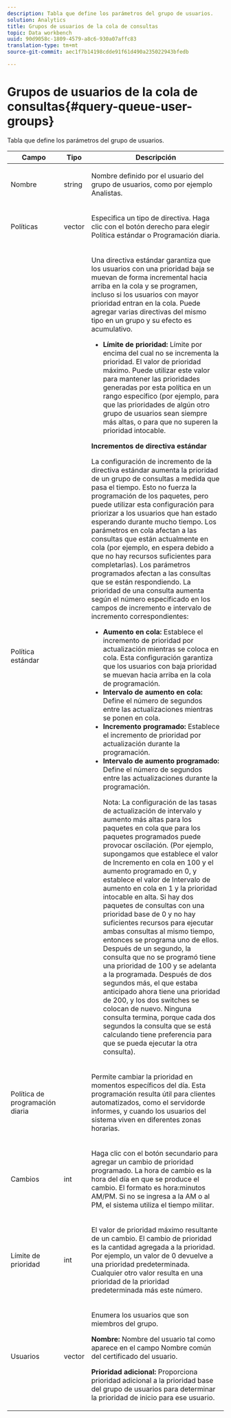 ```yaml
---
description: Tabla que define los parámetros del grupo de usuarios.
solution: Analytics
title: Grupos de usuarios de la cola de consultas
topic: Data workbench
uuid: 90d9058c-1809-4579-a8c6-930a07affc83
translation-type: tm+mt
source-git-commit: aec1f7b14198cdde91f61d490a235022943bfedb

---
```



# Grupos de usuarios de la cola de consultas{#query-queue-user-groups}

Tabla que define los parámetros del grupo de usuarios.

<table id="table_670A47E25A7A43F0B599BD7ABB173E69"> 
 <thead> 
  <tr> 
   <th colname="col1" class="entry"> Campo </th> 
   <th colname="col2" class="entry"> Tipo </th> 
   <th colname="col3" class="entry"> Descripción </th> 
  </tr> 
 </thead>
 <tbody> 
  <tr> 
   <td colname="col1"> <p>Nombre </p> </td> 
   <td colname="col2"> <p>string </p> </td> 
   <td colname="col3"> <p>Nombre definido por el usuario del grupo de usuarios, como por ejemplo Analistas. </p> </td> 
  </tr> 
  <tr> 
   <td colname="col1"> <p>Políticas </p> </td> 
   <td colname="col2"> <p>vector </p> </td> 
   <td colname="col3"> <p>Especifica un tipo de directiva. Haga clic con el botón derecho para elegir Política estándar o Programación diaria. </p> </td> 
  </tr> 
  <tr> 
   <td colname="col1"> <p>Política estándar </p> </td> 
   <td colname="col2"> </td> 
   <td colname="col3"> <p>Una directiva estándar garantiza que los usuarios con una prioridad baja se muevan de forma incremental hacia arriba en la cola y se programen, incluso si los usuarios con mayor prioridad entran en la cola. Puede agregar varias directivas del mismo tipo en un grupo y su efecto es acumulativo. 
     <ul id="ul_F7F60D23DC934F61AF2183177A11FA65"> 
      <li id="li_805ED3E740814FAEBFF2B411BAB3D248"><b>Límite de prioridad:</b> Límite por encima del cual no se incrementa la prioridad. El valor de prioridad máximo. Puede utilizar este valor para mantener las prioridades generadas por esta política en un rango específico (por ejemplo, para que las prioridades de algún otro grupo de usuarios sean siempre más altas, o para que no superen la prioridad intocable. </li> 
     </ul> </p> <p> <b>Incrementos de directiva estándar</b> </p> <p>La configuración de incremento de la directiva estándar aumenta la prioridad de un grupo de consultas a medida que pasa el tiempo. Esto no fuerza la programación de los paquetes, pero puede utilizar esta configuración para priorizar a los usuarios que han estado esperando durante mucho tiempo. Los parámetros en cola afectan a las consultas que están actualmente en cola (por ejemplo, en espera debido a que no hay recursos suficientes para completarlas). Los parámetros programados afectan a las consultas que se están respondiendo. La prioridad de una consulta aumenta según el número especificado en los campos de incremento e intervalo de incremento correspondientes: 
     <ul id="ul_7A5EE18CE10E4484A203B938525C806C"> 
      <li id="li_4B5CD827AF3848DA811A96C851340518"><b>Aumento en cola:</b> Establece el incremento de prioridad por actualización mientras se coloca en cola. Esta configuración garantiza que los usuarios con baja prioridad se muevan hacia arriba en la cola de programación. </li> 
      <li id="li_91CA798235234A1CAC7AB32A7FB1CE84"><b>Intervalo de aumento en cola:</b> Define el número de segundos entre las actualizaciones mientras se ponen en cola. </li> 
      <li id="li_079275E21ABA43B796A853624A6BDC29"><b>Incremento programado:</b> Establece el incremento de prioridad por actualización durante la programación. </li> 
      <li id="li_3AE2EC3EBE6C4670BA0FA1BBD03FEBBD"><b>Intervalo de aumento programado:</b> Define el número de segundos entre las actualizaciones durante la programación. <p> <p>Nota:  La configuración de las tasas de actualización de intervalo y aumento más altas para los paquetes en cola que para los paquetes programados puede provocar oscilación. (Por ejemplo, supongamos que establece el valor de Incremento en cola en 100 y el aumento programado en 0, y establece el valor de Intervalo de aumento en cola en 1 y la prioridad intocable en alta. Si hay dos paquetes de consultas con una prioridad base de 0 y no hay suficientes recursos para ejecutar ambas consultas al mismo tiempo, entonces se programa uno de ellos. Después de un segundo, la consulta que no se programó tiene una prioridad de 100 y se adelanta a la programada. Después de dos segundos más, el que estaba anticipado ahora tiene una prioridad de 200, y los dos switches se colocan de nuevo. Ninguna consulta termina, porque cada dos segundos la consulta que se está calculando tiene preferencia para que se pueda ejecutar la otra consulta). </p> </p> </li> 
     </ul> </p> </td> 
  </tr> 
  <tr> 
   <td colname="col1"> <p>Política de programación diaria </p> </td> 
   <td colname="col2"> </td> 
   <td colname="col3"> <p>Permite cambiar la prioridad en momentos específicos del día. Esta programación resulta útil para clientes automatizados, como <span class="wintitle"> el servidor</span>de informes, y cuando los usuarios del sistema viven en diferentes zonas horarias. </p> </td> 
  </tr> 
  <tr> 
   <td colname="col1"> <p>Cambios </p> </td> 
   <td colname="col2"> <p>int </p> </td> 
   <td colname="col3"> <p>Haga clic con el botón secundario para agregar un cambio de prioridad programado. La hora de cambio es la hora del día en que se produce el cambio. El formato es hora:minutos AM/PM. Si no se ingresa a la AM o al PM, el sistema utiliza el tiempo militar. </p> </td> 
  </tr> 
  <tr> 
   <td colname="col1"> <p>Límite de prioridad </p> </td> 
   <td colname="col2"> <p>int </p> </td> 
   <td colname="col3"> <p>El valor de prioridad máximo resultante de un cambio. El cambio de prioridad es la cantidad agregada a la prioridad. Por ejemplo, un valor de 0 devuelve a una prioridad predeterminada. Cualquier otro valor resulta en una prioridad de la prioridad predeterminada más este número. </p> </td> 
  </tr> 
  <tr> 
   <td colname="col1"> <p>Usuarios </p> </td> 
   <td colname="col2"> <p>vector </p> </td> 
   <td colname="col3"> <p>Enumera los usuarios que son miembros del grupo. </p> <p> <b>Nombre:</b> Nombre del usuario tal como aparece en el campo Nombre común del certificado del usuario. </p> <p> <b>Prioridad adicional:</b> Proporciona prioridad adicional a la prioridad base del grupo de usuarios para determinar la prioridad de inicio para ese usuario. </p> </td> 
  </tr> 
 </tbody> 
</table>

